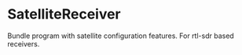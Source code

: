 # SatelliteReceiver
Bundle program with satellite configuration features. For rtl-sdr based receivers.
